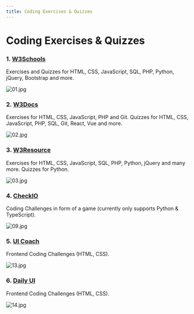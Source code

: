 ```yaml
---
title: Coding Exercises & Quizzes
---
```


# Coding Exercises & Quizzes

### 1. [W3Schools](https://www.w3schools.com/)

Exercises and Quizzes for HTML, CSS, JavaScript, SQL, PHP, Python, jQuery, Bootstrap and more.

![01.jpg](https://cdn.hashnode.com/res/hashnode/image/upload/v1633510817232/fR8obv3Ts.jpeg)

### 2. [W3Docs](https://www.w3docs.com/)

Exercises for HTML, CSS, JavaScript, PHP and Git. Quizzes for HTML, CSS, JavaScript, PHP, SQL, Git, React, Vue and more.

![02.jpg](https://cdn.hashnode.com/res/hashnode/image/upload/v1633510962619/uijhZMJSm.jpeg)

### 3. [W3Resource](https://www.w3resource.com/)

Exercises for HTML, CSS, JavaScript, SQL, PHP, Python, jQuery and many more. Quizzes for Python.

![03.jpg](https://cdn.hashnode.com/res/hashnode/image/upload/v1633511094718/gcgNbJLz3.jpeg)

### 4. [CheckIO](https://checkio.org/)

Coding Challenges in form of a game (currently only supports Python & TypeScript).

![09.jpg](https://cdn.hashnode.com/res/hashnode/image/upload/v1633511563961/mKf75WgiT.jpeg)

### 5. [UI Coach](https://uicoach.io/)

Frontend Coding Challenges (HTML, CSS).

![13.jpg](https://cdn.hashnode.com/res/hashnode/image/upload/v1633512895512/GqCiIWm-R.jpeg)

### 6. [Daily UI](https://www.dailyui.co/)

Frontend Coding Challenges (HTML, CSS).

![14.jpg](https://cdn.hashnode.com/res/hashnode/image/upload/v1633512961670/o6m3hzzlK.jpeg)
